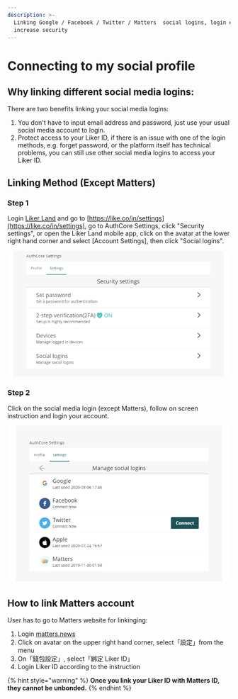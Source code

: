 ```yaml
---
description: >-
  Linking Google / Facebook / Twitter / Matters  social logins, login easier and
  increase security
---
```


# Connecting to my social profile

## Why linking different social media logins:

There are two benefits linking your social media logins:

1. You don't have to input email address and password, just use your usual social media account to login.
2. Protect access to your Liker ID, if there is an issue with one of the login methods, e.g. forget password, or the platform itself has technical problems, you can still use other social media logins to access your Liker ID.

## Linking Method \(Except Matters\)

### Step 1

Login [Liker Land](https://liker.land/) and go to [https://like.co/in/settings](https://like.co/in/settings), go to AuthCore Settings, click "Security settings", or open the Liker Land mobile app, click on the avatar at the lower right hand corner and select \[Account Settings\], then click "Social logins".

![](../../.gitbook/assets/social-media-logins-1-en.png)

### Step 2

Click on the social media login \(except Matters\), follow on screen instruction and login your account.

![](../../.gitbook/assets/social-media-logins-2-en.png)

## **How to link Matters account**

User has to go to Matters website for linkinging:

1. Login [matters.news](https://matters.news/)
2. Click on avatar on the upper right hand corner, select「設定」from the menu
3. On「錢包設定」, select「綁定 Liker ID」
4. Login Liker ID according to the instruction

{% hint style="warning" %}
**Once you link your Liker ID with Matters ID, they cannot be unbonded.**
{% endhint %}

